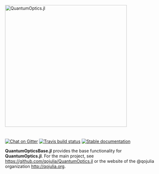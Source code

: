 <img src="https://github.com/qojulia/QuantumOptics.jl-website/blob/master/src/images/logo.png" alt="QuantumOptics.jl" width="400">

#

[![Chat on Gitter][gitter-img]][gitter-url] [![Travis build status][travis-img]][travis-url] [![Stable documentation][docs-img]][docs-url]

**QuantumOpticsBase.jl** provides the base functionality for **QuantumOptics.jl**. For the main project, see https://github.com/qojulia/QuantumOptics.jl or the website of the @qojulia organization http://qojulia.org.


[travis-url]: https://travis-ci.org/qojulia/QuantumOptics.jl
[travis-img]: https://api.travis-ci.org/qojulia/QuantumOpticsBase.jl.png?branch=master

[coveralls-url]: https://coveralls.io/github/qojulia/QuantumOpticsBase.jl?branch=master
[coveralls-img]: https://coveralls.io/repos/github/qojulia/QuantumOpticsBase.jl/badge.svg?branch=master

[codecov-url]: https://codecov.io/gh/qojulia/QuantumOpticsBase.jl
[codecov-img]: https://codecov.io/gh/qojulia/QuantumOpticsBase.jl/branch/master/graph/badge.svg

[gitter-url]: https://gitter.im/QuantumOptics-jl/Lobby
[gitter-img]: https://img.shields.io/gitter/room/nwjs/nw.js.svg

[docs-url]: https://qojulia.org/documentation/
[docs-img]: https://img.shields.io/badge/docs-stable-blue.svg

[version-url]: https://github.com/qojulia/QuantumOpticsBase.jl/releases
[version-img]: https://img.shields.io/github/release/qojulia/QuantumOpticsBase.jl.svg
